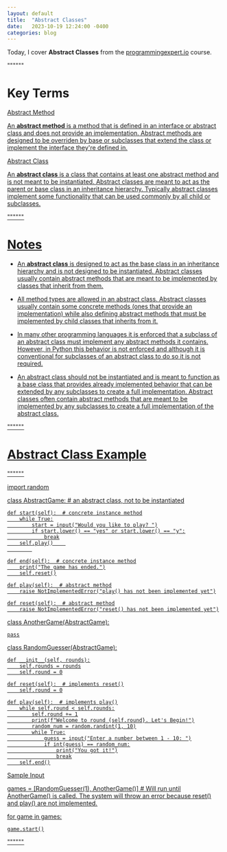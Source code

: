 ```yaml
---
layout: default
title:  "Abstract Classes"
date:   2023-10-19 12:24:00 -0400
categories: blog
---
```


Today, I cover __Abstract Classes__ from the [programmingexpert.io][course-site] course.

""""""

# Key Terms

<u>Abstract Method<u>

An __abstract method__ is a method that is defined in an interface or abstract class and does not provide an implementation. Abstract methods are designed to be overriden by base or subclasses that extend the class or implement the interface they're defined in.

<u>Abstract Class<u>

An __abstract class__ is a class that contains at least one abstract method and is not meant to be instantiated. Abstract classes are meant to act as the parent or base class in an inheritance hierarchy. Typically abstract classes implement some functionality that can be used commonly by all child or subclasses.

""""""

# Notes

- An __abstract class__ is designed to act as the base class in an inheritance hierarchy and is not designed to be instantiated. Abstract classes usually contain abstract methods that are meant to be implemented by classes that inherit from them.

- All method types are allowed in an abstract class. Abstract classes usually contain some concrete methods (ones that provide an implementation) while also defining abstract methods that must be implemented by child classes that inherits from it.

- In many other programming languages it is enforced that a subclass of an abstract class must implement any abstract methods it contains. However, in Python this behavior is not enforced and although it is conventional for subclasses of an abstract class to do so it is not required.

- An abstract class should not be instantiated and is meant to function as a base class that provides already implemented behavior that can be extended by any subclasses to create a full implementation. Abstract classes often contain abstract methods that are meant to be implemented by any subclasses to create a full implementation of the abstract class.

""""""

# Abstract Class Example

""""""

import random

class AbstractGame:  # an abstract class, not to be instantiated

    def start(self):  # concrete instance method
        while True:
            start = input("Would you like to play? ")
            if start.lower() == "yes" or start.lower() == "y":
                break
        self.play()    
            

    def end(self):  # concrete instance method
        print("The game has ended.")
        self.reset()
    
    def play(self):  # abstract method
        raise NotImplementedError("play() has not been implemented yet")
    
    def reset(self):  # abstract method
        raise NotImplementedError("reset() has not been implemented yet")
    
class AnotherGame(AbstractGame):

    pass

class RandomGuesser(AbstractGame):

    def __init__(self, rounds):
        self.rounds = rounds
        self.round = 0

    def reset(self):  # implements reset()
        self.round = 0

    def play(self):  # implements play()
        while self.round < self.rounds:
            self.round += 1
            print(f"Welcome to round {self.round}. Let's Begin!")
            random_num = random.randint(1, 10)
            while True:
                guess = input("Enter a number between 1 - 10: ")
                if int(guess) == random_num:
                    print("You got it!")
                    break
        self.end()

<u>Sample Input<u>

games = [RandomGuesser(1), AnotherGame()]  # Will run until AnotherGame() is called. The system will throw an error because reset() and play() are not implemented.

for game in games:

    game.start()

""""""

[course-site]: https://www.programmingexpert.io/index